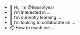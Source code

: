 - 👋 Hi, I’m @Bossofyear
- 👀 I’m interested in ...
- 🌱 I’m currently learning ...
- 💞️ I’m looking to collaborate on ...
- 📫 How to reach me ...

<!---
Bossofyear/Bossofyear is a ✨ special ✨ repository because its `README.md` (this file) appears on your GitHub profile.
You can click the Preview link to take a look at your changes.
--->
